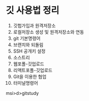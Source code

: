 # 깃 사용법 정리

1. 깃헙가입과 원격저장소
1. 로컬저장소 생성 및 원격저장소와 연동
1. git 기본명령어
1. 브랜치와 되돌림
1. SSH 공개키 설정
1. 소스트리
1. 웹포폴-깃업로드
1. 리액트포폴-깃업로드
1. Git을 이용한 협업
1. 터미널명령어

msi>d>gitstudy
